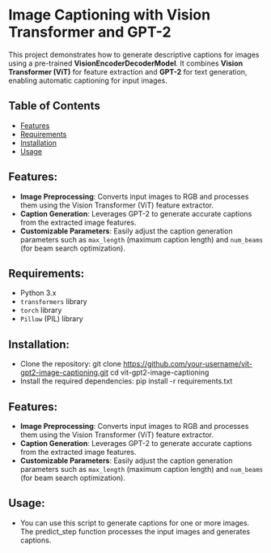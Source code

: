 # Image Captioning with Vision Transformer and GPT-2

This project demonstrates how to generate descriptive captions for images using a pre-trained **VisionEncoderDecoderModel**. It combines **Vision Transformer (ViT)** for feature extraction and **GPT-2** for text generation, enabling automatic captioning for input images.

## Table of Contents
- [Features](#features)
- [Requirements](#requirements)
- [Installation](#installation)
- [Usage](#usage)

## Features:
- **Image Preprocessing**: Converts input images to RGB and processes them using the Vision Transformer (ViT) feature extractor.
- **Caption Generation**: Leverages GPT-2 to generate accurate captions from the extracted image features.
- **Customizable Parameters**: Easily adjust the caption generation parameters such as `max_length` (maximum caption length) and `num_beams` (for beam search optimization).

## Requirements:
- Python 3.x
- `transformers` library
- `torch` library
- `Pillow` (PIL) library

## Installation:
 - Clone the repository:
      git clone https://github.com/your-username/vit-gpt2-image-captioning.git
      cd vit-gpt2-image-captioning
 - Install the required dependencies:
      pip install -r requirements.txt  

## Features:
- **Image Preprocessing**: Converts input images to RGB and processes them using the Vision Transformer (ViT) feature extractor.
- **Caption Generation**: Leverages GPT-2 to generate accurate captions from the extracted image features.
- **Customizable Parameters**: Easily adjust the caption generation parameters such as `max_length` (maximum caption length) and `num_beams` (for beam search optimization).

## Usage:
- You can use this script to generate captions for one or more images. The predict_step function processes the input images and generates captions.


